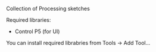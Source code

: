 Collection of Processing sketches

Required libraries:
* Control P5 (for UI)

You can install required librabries from Tools -> Add Tool...